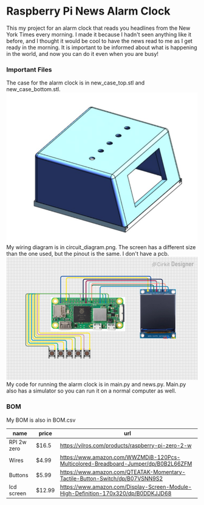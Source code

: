 # Raspberry Pi News Alarm Clock
This my project for an alarm clock that reads you headlines from the New York Times every morning. I made it because I hadn't seen anything like it before, and I thought it would be cool to have the news read to me as I get ready in the morning. It is important to be informed about what is happening in the world, and now you can do it even when you are busy!

### Important Files
The case for the alarm clock is in new_case_top.stl and new_case_bottom.stl.
![](https://github.com/jayman-cooks/news_clock/blob/main/final_case_fr.jpg)
My wiring diagram is in circuit_diagram.png. The screen has a different size than the one used, but the pinout is the same. I don't have a pcb.
![](https://github.com/jayman-cooks/news_clock/blob/main/circuit_diagram.png)
My code for running the alarm clock is in main.py and news.py. Main.py also has a simulator so you can run it on a normal computer as well. 


### BOM
My BOM is also in BOM.csv

| name        | price  | url                                                                                |
|-------------|--------|------------------------------------------------------------------------------------|
| RPI 2w zero | $16.5  | https://vilros.com/products/raspberry-pi-zero-2-w                                  |
| Wires       | $4.99  | https://www.amazon.com/WWZMDiB-120Pcs-Multicolored-Breadboard-Jumper/dp/B0B2L66ZFM |
| Buttons     | $5.99  | https://www.amazon.com/QTEATAK-Momentary-Tactile-Button-Switch/dp/B07VSNN9S2       |
| lcd screen  | $12.99 | https://www.amazon.com/Display-Screen-Module-High-Definition-170x320/dp/B0DDKJJD68 |
